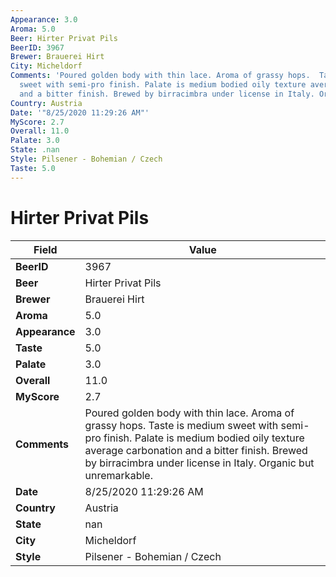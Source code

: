 ```yaml
---
Appearance: 3.0
Aroma: 5.0
Beer: Hirter Privat Pils
BeerID: 3967
Brewer: Brauerei Hirt
City: Micheldorf
Comments: 'Poured golden body with thin lace. Aroma of grassy hops.  Taste is medium
  sweet with semi-pro finish. Palate is medium bodied oily texture average carbonation
  and a bitter finish. Brewed by birracimbra under license in Italy. Organic but unremarkable. '
Country: Austria
Date: '"8/25/2020 11:29:26 AM"'
MyScore: 2.7
Overall: 11.0
Palate: 3.0
State: .nan
Style: Pilsener - Bohemian / Czech
Taste: 5.0
---
```


# Hirter Privat Pils

| Field         | Value |
|---------------|-------|
| **BeerID** | 3967 |
| **Beer** | Hirter Privat Pils |
| **Brewer** | Brauerei Hirt |
| **Aroma** | 5.0 |
| **Appearance** | 3.0 |
| **Taste** | 5.0 |
| **Palate** | 3.0 |
| **Overall** | 11.0 |
| **MyScore** | 2.7 |
| **Comments** | Poured golden body with thin lace. Aroma of grassy hops.  Taste is medium sweet with semi-pro finish. Palate is medium bodied oily texture average carbonation and a bitter finish. Brewed by birracimbra under license in Italy. Organic but unremarkable.  |
| **Date** | 8/25/2020 11:29:26 AM |
| **Country** | Austria |
| **State** | nan |
| **City** | Micheldorf |
| **Style** | Pilsener - Bohemian / Czech |
